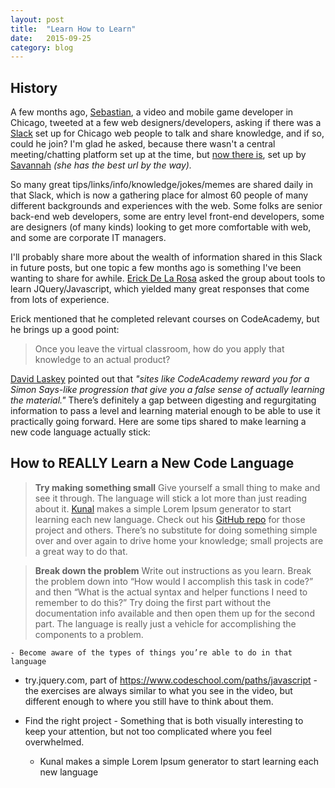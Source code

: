 ```yaml
---
layout: post
title:  "Learn How to Learn"
date:   2015-09-25
category: blog
---
```


## History 
A few months ago, [Sebastian](https://twitter.com/sgosztyla), a video and mobile game developer in Chicago, tweeted at a few web designers/developers, asking if there was a [Slack](http://slack.com) set up for Chicago web people to talk and share knowledge, and if so, could he join? I'm glad he asked, because there wasn't a central meeting/chatting platform set up at the time, but [now there is](http://chicagofriends.website), set up by [Savannah](http://sava.nnah.rocks) *(she has the best url by the way).*

So many great tips/links/info/knowledge/jokes/memes are shared daily in that Slack, which is now a gathering place for almost 60 people of many different backgrounds and experiences with the web. Some folks are senior back-end web developers, some are entry level front-end developers, some are designers (of many kinds) looking to get more comfortable with web, and some are corporate IT managers.

I'll probably share more about the wealth of information shared in this Slack in future posts, but one topic a few months ago is something I've been wanting to share for awhile. [Erick De La Rosa](http://twitter.com/eeedlr) asked the group about tools to learn JQuery/Javascript, which yielded many great responses that come from lots of experience.

Erick mentioned that he completed relevant courses on CodeAcademy, but he brings up a good point: 

> Once you leave the virtual classroom, how do you apply that knowledge to an actual product? 

[David Laskey](http://twitter.com/david_laskey) pointed out that *"sites like CodeAcademy reward you for a Simon Says-like progression that give you a false sense of actually learning the material."* There’s definitely a gap between digesting and regurgitating information to pass a level and learning material enough to be able to use it practically going forward. Here are some tips shared to make learning a new code language actually stick:


## How to REALLY Learn a New Code Language

> **Try making something small** 
Give yourself a small thing to make and see it through. The language will stick a lot more than just reading about it. [Kunal](http://twitter.com/kunalbhat) makes a simple Lorem Ipsum generator to start learning each new language. Check out his [GitHub repo](https://github.com/kunalbhat?tab=repositories) for those project and others. There’s no substitute for doing something simple over and over again to drive home your knowledge; small projects are a great way to do that.

> **Break down the problem**
Write out instructions as you learn. Break the problem down into “How would I accomplish this task in code?” and then “What is the actual syntax and helper functions I need to remember to do this?” Try doing the first part without the documentation info available and then open them up for the second part. The language is really just a vehicle for accomplishing the components to a problem. 


    - Become aware of the types of things you’re able to do in that language




- try.jquery.com, part of https://www.codeschool.com/paths/javascript - the exercises are always similar to what you see in the video, but different enough to where you still have to think about them.


- Find the right project - Something that is both visually interesting to keep your attention, but not too complicated where you feel overwhelmed.
    - Kunal makes a simple Lorem Ipsum generator to start learning each new language
